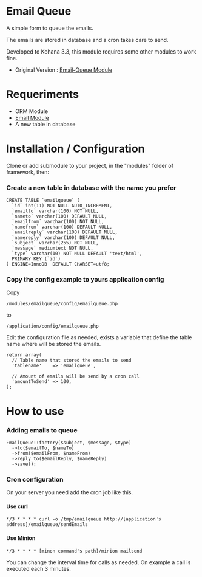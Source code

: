 # Email Queue

A simple form to queue the emails.

The emails are stored in database and a cron takes care to send.

Developed to Kohana 3.3, this module requires some other modules to work fine.

* Original Version : [Email-Queue Module](https://github.com/3stecnologia/Email-Queue)

# Requeriments

* ORM Module
* [Email Module](https://github.com/crowdfavorite/kohana-email)
* A new table in database

# Installation / Configuration

Clone or add submodule to your project, in the "modules" folder of framework, then:

### Create a new table in database with the name you prefer ###

	CREATE TABLE `emailqueue` (
	  `id` int(11) NOT NULL AUTO_INCREMENT,
	  `emailto` varchar(100) NOT NULL,
	  `nameto` varchar(100) DEFAULT NULL,
	  `emailfrom` varchar(100) NOT NULL,
	  `namefrom` varchar(100) DEFAULT NULL,
	  `emailreply` varchar(100) DEFAULT NULL,
	  `namereply` varchar(100) DEFAULT NULL,
	  `subject` varchar(255) NOT NULL,
	  `message` mediumtext NOT NULL,
	  `type` varchar(10) NOT NULL DEFAULT 'text/html',
	  PRIMARY KEY (`id`)
	) ENGINE=InnoDB  DEFAULT CHARSET=utf8;

### Copy the config example to yours application config

Copy

	/modules/emailqueue/config/emailqueue.php

to

	/application/config/emailqueue.php

Edit the configuration file as needed, exists a variable that define the table name where will be stored the emails.

	return array(
	  // Table name that stored the emails to send
	  'tablename'    => 'emailqueue',
	  
	  // Amount of emails will be send by a cron call
	  'amountToSend' => 100,
	);

# How to use

### Adding emails to queue

	EmailQueue::factory($subject, $message, $type)
	  ->to($emailTo, $nameTo)
	  ->from($emailFrom, $nameFrom)
	  ->reply_to($emailReply, $nameReply)
	  ->save();

### Cron configuration

On your server you need add the cron job like this.

#### Use curl

	*/3 * * * * curl -o /tmp/emailqueue http://[application's address]/emailqueue/sendEmails

#### Use Minion

	*/3 * * * * [minon command's path]/minion mailsend

You can change the interval time for calls as needed. On example a call is executed each 3 minutes.
